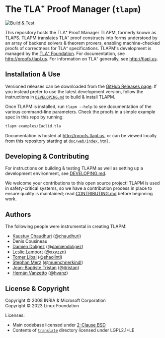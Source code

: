 The TLA⁺ Proof Manager (`tlapm`)
================================
[![Build & Test](https://github.com/tlaplus/tlapm/actions/workflows/ci.yml/badge.svg?branch=main)](https://github.com/tlaplus/tlapm/actions/workflows/ci.yml)

This repository hosts the TLA⁺ Proof Manager TLAPM, formerly known as TLAPS.
TLAPM translates TLA⁺ proof constructs into forms understood by an array of backend solvers & theorem provers, enabling machine-checked proofs of correctness for TLA⁺ specifications.
TLAPM's development is managed by the [TLA⁺ Foundation](https://foundation.tlapl.us/).
For documentation, see http://proofs.tlapl.us.
For information on TLA⁺ generally, see http://tlapl.us.

Installation & Use
------------------
Versioned releases can be downloaded from the [GitHub Releases page](https://github.com/tlaplus/tlapm/releases).
If you instead prefer to use the latest development version, follow the instructions in [`DEVELOPING.md`](DEVELOPING.md) to build & install TLAPM.

Once TLAPM is installed, run `tlapm --help` to see documentation of the various command-line parameters.
Check the proofs in a simple example spec in this repo by running:
```sh
tlapm examples/Euclid.tla
```
Documentation is hosted at http://proofs.tlapl.us, or can be viewed locally from this repository starting at [`doc/web/index.html`](doc/web/index.html).

Developing & Contributing
-------------------------
For instructions on building & testing TLAPM as well as setting up a development environment, see [DEVELOPING.md](DEVELOPING.md).

We welcome your contributions to this open source project!
TLAPM is used in safety-critical systems, so we have a contribution process in place to ensure quality is maintained; read [CONTRIBUTING.md](CONTRIBUTING.md) before beginning work.

Authors
-------
The following people were instrumental in creating TLAPM:
- [Kaustuv Chaudhuri](https://chaudhuri.info/) (@[chaudhuri](https://github.com/chaudhuri))
- Denis Cousineau
- [Damien Doligez](http://cambium.inria.fr/~doligez/) (@[damiendoligez](https://github.com/damiendoligez))
- [Leslie Lamport](https://lamport.azurewebsites.net/) (@[xxyzzn](https://github.com/xxyzzn))
- [Tomer Libal](https://tomer.libal.info/) (@[shaolintl](https://github.com/shaolintl))
- [Stephan Merz](https://members.loria.fr/Stephan.Merz/) (@[muenchnerkindl](https://github.com/muenchnerkindl))
- [Jean-Baptiste Tristan](https://jtristan.github.io/) (@[jtristan](https://github.com/jtristan))
- [Hernán Vanzetto](https://www.cs.yale.edu/homes/vanzetto/) (@[hvanz](https://github.com/hvanz))

License & Copyright
-------------------
Copyright © 2008 INRIA & Microsoft Corporation  
Copyright © 2023 Linux Foundation

Licenses:
- Main codebase licensed under [2-Clause BSD](LICENSE)
- Contents of [`translate`](translate) directory licensed under LGPL2.1+LE

